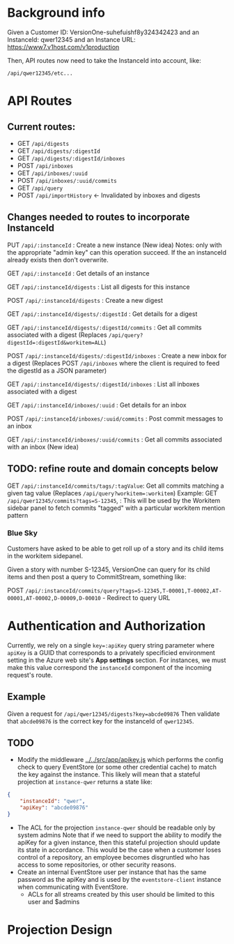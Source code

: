 # Background info

Given a Customer ID: VersionOne-suhefuishf8y324342423
and an InstanceId: qwer12345
and an Instance URL: https://www7.v1host.com/v1production

Then, API routes now need to take the InstanceId into account, like:

`/api/qwer12345/etc...`

# API Routes

## Current routes:

* GET `/api/digests`
* GET `/api/digests/:digestId`
* GET `/api/digests/:digestId/inboxes`
* POST `/api/inboxes`
* GET `/api/inboxes/:uuid`
* POST `/api/inboxes/:uuid/commits`
* GET `/api/query`
* POST `/api/importHistory` <- Invalidated by inboxes and digests

## Changes needed to routes to incorporate InstanceId

PUT `/api/:instanceId` : Create a new instance (New idea)
	Notes: only with the appropriate "admin key" can this operation succeed. If the an instanceId already exists then don't overwrite.

GET	`/api/:instanceId` : Get details of an instance

GET `/api/:instanceId/digests` : List all digests for this instance

POST `/api/:instanceId/digests` : Create a new digest

GET `/api/:instanceId/digests/:digestId` : Get details for a digest

GET `/api/:instanceId/digests/:digestId/commits` : Get all commits associated with a digest (Replaces `/api/query?digestId=:digestId&workitem=ALL`)

POST `/api/:instanceId/digests/:digestId/inboxes` : Create a new inbox for a digest (Replaces POST `/api/inboxes` where the client is required to feed the digestId as a JSON parameter)

GET `/api/:instanceId/digests/:digestId/inboxes` : List all inboxes associated with a digest

GET `/api/:instanceId/inboxes/:uuid` : Get details for an inbox

POST `/api/:instanceId/inboxes/:uuid/commits` : Post commit messages to an inbox

GET `/api/:instanceId/inboxes/:uuid/commits` : Get all commits associated with an inbox (New idea)

## TODO: refine route and domain concepts below

GET `/api/:instanceId/commits/tags/:tagValue`: Get all commits matching a given tag value (Replaces `/api/query?workitem=:workitem`)
	Example: GET `/api/qwer12345/commits?tags=S-12345`, : This will be used by the Workitem sidebar panel to fetch commits "tagged" with a particular workitem mention pattern

### Blue Sky

Customers have asked to be able to get roll up of a story and its child items in the workitem sidepanel.

Given a story with number S-12345, VersionOne can query for its child items and then post a query to CommitStream, something like:

POST `/api/:instanceId/commits/query?tags=S-12345,T-00001,T-00002,AT-00001,AT-00002,D-00009,D-00010`
	- Redirect to query URL

# Authentication and Authorization

Currently, we rely on a single `key=:apiKey` query string parameter where `apiKey` is a GUID that corresponds to a privately specificied environment setting in the Azure web site's **App settings** section. For instances, we must make this value correspond the `instanceId` component of the incoming request's route.

## Example

Given a request for `/api/qwer12345/digests?key=abcde09876` 
Then validate that `abcde09876` is the correct key for the instanceId of `qwer12345`.

## TODO

* Modify the middleware [../../src/app/apikey.js](apikey.js) which performs the config check to query EventStore (or some other credential cache) to match the key against the instance. This likely will mean that a stateful projection at `instance-qwer` returns a state like:
```json
{
	"instanceId": "qwer",
	"apiKey": "abcde09876"
}
```
* The ACL for the projection `instance-qwer` should be readable only by system admins
Note that if we need to support the ability to modify the apiKey for a given instance, then this stateful projection should update its state in accordance. This would be the case when a customer loses control of a repository, an employee becomes disgruntled who has access to some repositories, or other security reasons.
* Create an internal EventStore user per instance that has the same password as the apiKey and is used by the `eventstore-client` instance when communicating with EventStore.
  * ACLs for all streams created by this user should be limited to this user and $admins

# Projection Design


